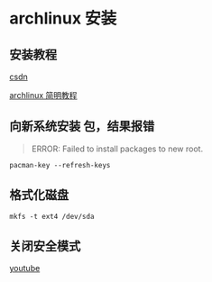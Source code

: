 # archlinux 安装

## 安装教程

[csdn](https://blog.csdn.net/weixin_44335269/article/details/115458834)

[archlinux 简明教程](https://arch.icekylin.online/prologue.html)

## 向新系统安装 包，结果报错

> ERROR: Failed to install packages to new root.

```
pacman-key --refresh-keys
```

## 格式化磁盘

```
mkfs -t ext4 /dev/sda
```

## 关闭安全模式

[youtube](https://www.youtube.com/watch?v=s4Un_QpDoRQ)
